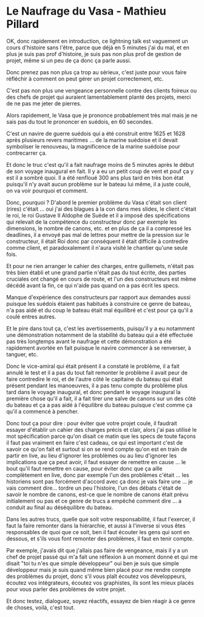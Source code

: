 # Le Naufrage du Vasa - Mathieu Pillard

OK, donc rapidement en introduction, ce lightning talk est vaguement un cours d'histoire sans l'être, parce que déjà en 5 minutes j'ai du mal, et en plus je suis pas prof d'histoire, je suis pas non plus prof de gestion de projet, même si un peu de ça donc ça parle aussi.

Donc prenez pas non plus ça trop au sérieux, c'est juste pour vous faire réfléchir à comment on peut gérer un projet correctement, etc.

C'est pas non plus une vengeance personnelle contre des clients foireux ou des chefs de projet qui auraient lamentablement planté des projets, merci de ne pas me jeter de pierres.

Alors rapidement, le Vasa que je prononce probablement très mal mais je ne sais pas du tout le prononcer en suédois, en 60 secondes.

C'est un navire de guerre suédois qui a été construit entre 1625 et 1628 après plusieurs revers maritimes … de la marine suédoise et il devait symboliser le renouveau, la magnificence de la marine suédoise pour contrecarrer ça.

Et donc le truc c'est qu'il a fait naufrage moins de 5 minutes après le début de son voyage inaugural en fait. Il y a eu un petit coup de vent et pouf ça y est il a sombré quoi. Il a été renfloué 300 ans plus tard en très bon état puisqu'il n'y avait aucun problème sur le bateau lui même, il a juste coulé, on va voir pourquoi et comment. 

Donc, pourquoi ? D'abord le premier problème du Vasa c'était son client (rires) c'était … oui j'ai des blagues à la con dans mes slides, le client c'était le roi, le roi Gustave II Aldophe de Suède et il a imposé des spécifications qui relevait de la compétence du constructeur donc par exemple les dimensions, le nombre de canons, etc. et en plus de ça il a compressé les deadlines, il a envoyé pas mal de lettres pour mettre de la pression sur le constructeur, il était Roi donc par conséquent il était difficile à contredire comme client, et paradoxalement il n'aura visité le chantier qu'une seule fois.

Et pour ne rien arranger le cahier des charges, entre guillemets, n'était pas très bien établi et une grand partie n'était pas du tout écrite, des parties cruciales ont changé en cours de route, et l'un des constructeurs est même décédé avant la fin, ce qui n'aide pas quand on a pas écrit les specs. 

Manque d'expérience des constructeurs par rapport aux demandes aussi puisque les suédois étaient pas habitués à construire ce genre de bateau, n'a pas aidé et du coup le bateau était mal équilibré et c'est pour ça qu'il a coulé entres autres.

Et le pire dans tout ça, c'est les avertissements, puisqu'il y a eu notamment une démonstration notamment de la stabilité du bateau qui a été effectuée pas très longtemps avant le naufrage et cette démonstration a été rapidement avortée en fait puisque le navire commencer à se renverser, à tanguer, etc. 

Donc le vice-amiral qui était présent il a constaté le problème, il a fait annulé le test et il a pas du tout fait remonter le problème il avait peur de faire contredire le roi, et de l'autre côté le capitaine du bateau qui était présent pendant les manoeuvres, il a pas tenu compte du problème plus tard dans le voyage inaugural, et donc pendant le voyage inaugural la première chose qu'il a fait, il a fait  tirer une salve de canons sur un des côté du bateau et ça a pas aidé à l'équilibre du bateau puisque c'est comme ça qu'il a commencé à pencher. 

Donc tout ça pour dire : pour éviter que votre projet coule, il faudrait essayer d'établir un cahier des charges précis et clair, alors j'ai pas utilisé le mot spécification parce qu'on disait ce matin que les specs de toute façons il faut pas vraiment en faire c'est cadeau, ce qui est important c'est de savoir ce qu'on fait et surtout si on se rend compte qu'on est en train de partir en live, au lieu d'ignorer les problèmes ou au lieu d'ignorer les implications que ça peut avoir, il faut essayer de remettre en cause … le bout qu'il faut remettre en cause, pour éviter donc que ça aille complètement en live, donc par exemple l'un des problèmes c'était … les historiens sont pas forcément d'accord avec ça donc je vais faire une … je vais comment dire… tordre un peu l'histoire, l'un des débats c'était de savoir le nombre de canons, est-ce que le nombre de canons était prévu initialement ou pas et ce genre de trucs a empêché comment dire … a conduit au final au déséquilibre du bateau. 

Dans les autres trucs, quelle que soit votre responsabilité, il faut l'exercer, il faut la faire remonter dans la hiérarchie, et aussi à l'inverse si vous êtes responsables de quoi que ce soit, ben il faut écouter les gens qui sont en dessous, et s'ils vous font remonter des problèmes, il faut en tenir compte.

Par exemple, j'avais dit que j'allais pas faire de vengeance, mais il y a un chef de projet passé qui m'a fait une réflexion à un moment donné et qui me disait "toi tu n'es que simple développeur" oui ben je suis que simple développeur mais je suis quand même bien placé pour me rendre compte des problèmes du projet, donc s'il vous plaît écoutez vos développeurs, écoutez vos intégrateurs, écoutez vos graphistes, ils sont les mieux placés pour vous parler des problèmes de votre projet. 

Et donc testez, dialoguez, soyez réactifs, essayez de bien réagir à ce genre de choses, voilà, c'est tout.



